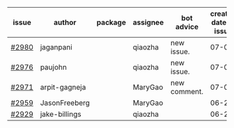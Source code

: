 | issue | author | package | assignee | bot advice | created date of issue | target release date | date from target |
| ------ | ------ | ------ | ------ | ------ | ------ | ------ | :-----: |
| [#2980](https://github.com/Azure/sdk-release-request/issues/2980) | jaganpani |  | qiaozha | new issue. | 07-05 | 07-19 |  |
| [#2976](https://github.com/Azure/sdk-release-request/issues/2976) | paujohn |  | qiaozha | new issue. | 07-05 | 07-08 |  |
| [#2971](https://github.com/Azure/sdk-release-request/issues/2971) | arpit-gagneja |  | MaryGao | new comment. | 07-04 | 09-30 |  |
| [#2959](https://github.com/Azure/sdk-release-request/issues/2959) | JasonFreeberg |  | MaryGao |  | 06-28 | 07-04 |  |
| [#2929](https://github.com/Azure/sdk-release-request/issues/2929) | jake-billings |  | qiaozha |  | 06-20 | 07-08 |  |
